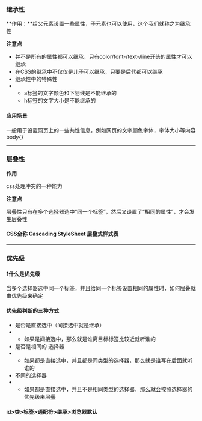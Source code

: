 ### 继承性

**作用：**给父元素设置一些属性，子元素也可以使用，这个我们就称之为继承性

**注意点**

* 并不是所有的属性都可以继承，只有color/font-/text-/line开头的属性才可以继承
* 在CSS的继承中不仅仅是儿子可以继承，只要是后代都可以继承
* 继承性中的特殊性
* * a标签的文字颜色和下划线是不能继承的
  * h标签的文字大小是不能继承的

#### 应用场景

一般用于设置网页上的一些共性信息，例如网页的文字颜色字体，字体大小等内容body{}

---

### 层叠性

**作用**

css处理冲突的一种能力

**注意点**

层叠性只有在多个选择器选中“同一个标签”，然后又设置了“相同的属性”，才会发生层叠性

#### CSS全称  Cascading StyleSheet   层叠式样式表

---

### 优先级

#### 1什么是优先级

当多个选择器选中同一个标签，并且给同一个标签设置相同的属性时，如何层叠就由优先级来确定

#### 优先级判断的三种方式

* 是否是直接选中（间接选中就是继承）
* * 如果是间接选中，那么就是谁离目标标签比较近就听谁的
* 是否是相同的 选择器
* * 如果都是直接选中，并且都是同类型的选择器，那么就是谁写在后面就听谁的
* 不同的选择器
* * 如果都是直接选中，并且不是相同类型的选择器，那么就会按照选择器的优先级来层叠

#### id&gt;类&gt;标签&gt;通配符&gt;继承&gt;浏览器默认



